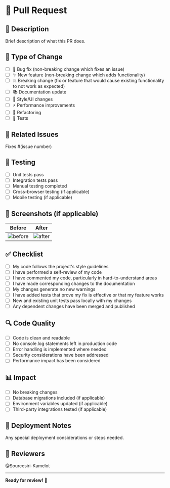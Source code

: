 # 🚀 Pull Request

## 📝 Description
Brief description of what this PR does.

## 🎯 Type of Change
- [ ] 🐛 Bug fix (non-breaking change which fixes an issue)
- [ ] ✨ New feature (non-breaking change which adds functionality)
- [ ] 💥 Breaking change (fix or feature that would cause existing functionality to not work as expected)
- [ ] 📚 Documentation update
- [ ] 🎨 Style/UI changes
- [ ] ⚡ Performance improvements
- [ ] 🔧 Refactoring
- [ ] 🧪 Tests

## 🔗 Related Issues
Fixes #(issue number)

## 🧪 Testing
- [ ] Unit tests pass
- [ ] Integration tests pass
- [ ] Manual testing completed
- [ ] Cross-browser testing (if applicable)
- [ ] Mobile testing (if applicable)

## 📱 Screenshots (if applicable)
| Before | After |
|--------|-------|
| ![before](url) | ![after](url) |

## ✅ Checklist
- [ ] My code follows the project's style guidelines
- [ ] I have performed a self-review of my code
- [ ] I have commented my code, particularly in hard-to-understand areas
- [ ] I have made corresponding changes to the documentation
- [ ] My changes generate no new warnings
- [ ] I have added tests that prove my fix is effective or that my feature works
- [ ] New and existing unit tests pass locally with my changes
- [ ] Any dependent changes have been merged and published

## 🔍 Code Quality
- [ ] Code is clean and readable
- [ ] No console.log statements left in production code
- [ ] Error handling is implemented where needed
- [ ] Security considerations have been addressed
- [ ] Performance impact has been considered

## 📊 Impact
- [ ] No breaking changes
- [ ] Database migrations included (if applicable)
- [ ] Environment variables updated (if applicable)
- [ ] Third-party integrations tested (if applicable)

## 🎯 Deployment Notes
Any special deployment considerations or steps needed.

## 👥 Reviewers
@Sourcesiri-Kamelot

---
**Ready for review!** 🌟
